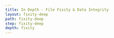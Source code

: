```yaml
---
title: In Depth - File Fixity & Data Integrity
layout: fixity-deep
path: fixity-deep
step: fixity-deep
depth: fixity
---
```

